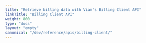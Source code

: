 ```yaml
---
title: "Retrieve billing data with Viam's Billing Client API"
linkTitle: "Billing Client API"
weight: 800
type: "docs"
layout: "empty"
canonical: "/dev/reference/apis/billing-client/"
---
```

